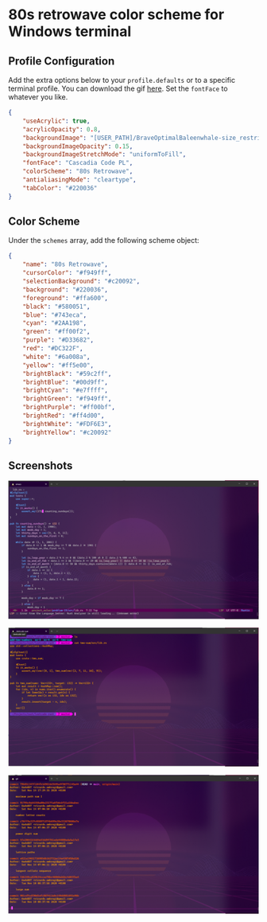 # 80s retrowave color scheme for Windows terminal
## Profile Configuration
Add the extra options below to your `profile.defaults` or to a specific terminal profile. You can download the gif [here](./BraveOptimalBaleenwhale-size_restricted.gif). Set the `fontFace` to whatever you like. 
```json
{
    "useAcrylic": true,
    "acrylicOpacity": 0.8,
    "backgroundImage": "[USER_PATH]/BraveOptimalBaleenwhale-size_restricted.gif",
    "backgroundImageOpacity": 0.15,
    "backgroundImageStretchMode": "uniformToFill",
    "fontFace": "Cascadia Code PL",
    "colorScheme": "80s Retrowave",
    "antialiasingMode": "cleartype",
    "tabColor": "#220036"
}
```
## Color Scheme
Under the `schemes` array, add the following scheme object:
```json
{
    "name": "80s Retrowave",
    "cursorColor": "#f949ff",
    "selectionBackground": "#c20092",
    "background": "#220036",
    "foreground": "#ffa600",
    "black": "#580051",
    "blue": "#743eca",
    "cyan": "#2AA198",
    "green": "#ff00f2",
    "purple": "#D33682",
    "red": "#DC322F",
    "white": "#6a008a",
    "yellow": "#ff5e00",
    "brightBlack": "#59c2ff",
    "brightBlue": "#00d9ff",
    "brightCyan": "#e7ffff",
    "brightGreen": "#f949ff",
    "brightPurple": "#ff00bf",
    "brightRed": "#ff4d00",
    "brightWhite": "#FDF6E3",
    "brightYellow": "#c20092"
}
```

## Screenshots
![Screenshot 1](./Screenshot%202020-11-15%20153805.png)

![Screenshot 2](./Screenshot%202020-11-15%20153930.png)

![Screenshot 3](./Screenshot%202020-11-15%20154036.png)
